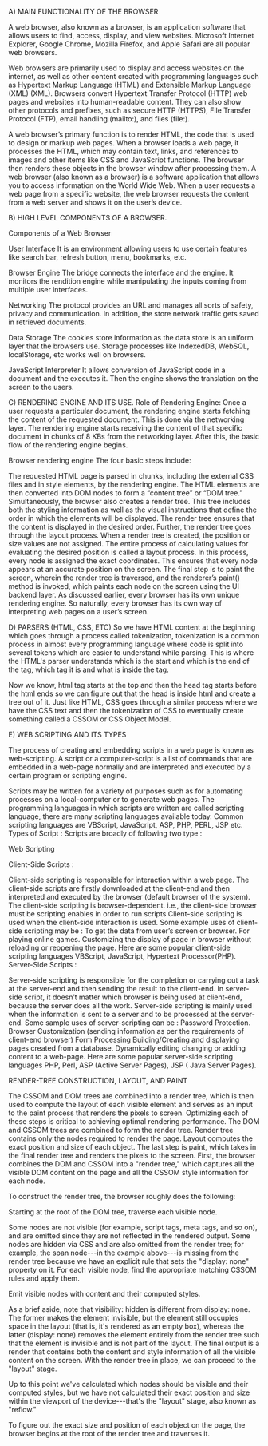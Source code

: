 A) MAIN FUNCTIONALITY OF THE BROWSER

A web browser, also known as a browser, is an application software that allows users to find, access, display, and view websites. Microsoft Internet Explorer, Google Chrome, Mozilla Firefox, and Apple Safari are all popular web browsers.

Web browsers are primarily used to display and access websites on the internet, as well as other content created with programming languages such as Hypertext Markup Language (HTML) and Extensible Markup Language (XML) (XML). Browsers convert Hypertext Transfer Protocol (HTTP) web pages and websites into human-readable content. They can also show other protocols and prefixes, such as secure HTTP (HTTPS), File Transfer Protocol (FTP), email handling (mailto:), and files (file:).

A web browser’s primary function is to render HTML, the code that is used to design or markup web pages. When a browser loads a web page, it processes the HTML, which may contain text, links, and references to images and other items like CSS and JavaScript functions. The browser then renders these objects in the browser window after processing them. A web browser (also known as a browser) is a software application that allows you to access information on the World Wide Web. When a user requests a web page from a specific website, the web browser requests the content from a web server and shows it on the user’s device.

B) HIGH LEVEL COMPONENTS OF A BROWSER.

Components of a Web Browser

User Interface It is an environment allowing users to use certain features like search bar, refresh button, menu, bookmarks, etc.

Browser Engine The bridge connects the interface and the engine. It monitors the rendition engine while manipulating the inputs coming from multiple user interfaces.

Networking The protocol provides an URL and manages all sorts of safety, privacy and communication. In addition, the store network traffic gets saved in retrieved documents.

Data Storage The cookies store information as the data store is an uniform layer that the browsers use. Storage processes like IndexedDB, WebSQL, localStorage, etc works well on browsers.

JavaScript Interpreter It allows conversion of JavaScript code in a document and the executes it. Then the engine shows the translation on the screen to the users.

C) RENDERING ENGINE AND ITS USE. Role of Rendering Engine: Once a user requests a particular document, the rendering engine starts fetching the content of the requested document. This is done via the networking layer. The rendering engine starts receiving the content of that specific document in chunks of 8 KBs from the networking layer. After this, the basic flow of the rendering engine begins.

Browser rendering engine The four basic steps include:

The requested HTML page is parsed in chunks, including the external CSS files and in style elements, by the rendering engine. The HTML elements are then converted into DOM nodes to form a “content tree” or “DOM tree.” Simultaneously, the browser also creates a render tree. This tree includes both the styling information as well as the visual instructions that define the order in which the elements will be displayed. The render tree ensures that the content is displayed in the desired order. Further, the render tree goes through the layout process. When a render tree is created, the position or size values are not assigned. The entire process of calculating values for evaluating the desired position is called a layout process. In this process, every node is assigned the exact coordinates. This ensures that every node appears at an accurate position on the screen. The final step is to paint the screen, wherein the render tree is traversed, and the renderer’s paint() method is invoked, which paints each node on the screen using the UI backend layer. As discussed earlier, every browser has its own unique rendering engine. So naturally, every browser has its own way of interpreting web pages on a user’s screen.

D) PARSERS (HTML, CSS, ETC) So we have HTML content at the beginning which goes through a process called tokenization, tokenization is a common process in almost every programming language where code is split into several tokens which are easier to understand while parsing. This is where the HTML's parser understands which is the start and which is the end of the tag, which tag it is and what is inside the tag.

Now we know, html tag starts at the top and then the head tag starts before the html ends so we can figure out that the head is inside html and create a tree out of it. Just like HTML, CSS goes through a similar process where we have the CSS text and then the tokenization of CSS to eventually create something called a CSSOM or CSS Object Model.

E) WEB SCRIPTING AND ITS TYPES

The process of creating and embedding scripts in a web page is known as web-scripting. A script or a computer-script is a list of commands that are embedded in a web-page normally and are interpreted and executed by a certain program or scripting engine.

Scripts may be written for a variety of purposes such as for automating processes on a local-computer or to generate web pages. The programming languages in which scripts are written are called scripting language, there are many scripting languages available today. Common scripting languages are VBScript, JavaScript, ASP, PHP, PERL, JSP etc. Types of Script : Scripts are broadly of following two type :

Web Scripting

Client-Side Scripts :

Client-side scripting is responsible for interaction within a web page. The client-side scripts are firstly downloaded at the client-end and then interpreted and executed by the browser (default browser of the system). The client-side scripting is browser-dependent. i.e., the client-side browser must be scripting enables in order to run scripts Client-side scripting is used when the client-side interaction is used. Some example uses of client-side scripting may be : To get the data from user’s screen or browser. For playing online games. Customizing the display of page in browser without reloading or reopening the page. Here are some popular client-side scripting languages VBScript, JavaScript, Hypertext Processor(PHP). Server-Side Scripts :

Server-side scripting is responsible for the completion or carrying out a task at the server-end and then sending the result to the client-end. In server-side script, it doesn’t matter which browser is being used at client-end, because the server does all the work. Server-side scripting is mainly used when the information is sent to a server and to be processed at the server-end. Some sample uses of server-scripting can be : Password Protection. Browser Customization (sending information as per the requirements of client-end browser) Form Processing Building/Creating and displaying pages created from a database. Dynamically editing changing or adding content to a web-page. Here are some popular server-side scripting languages PHP, Perl, ASP (Active Server Pages), JSP ( Java Server Pages).

RENDER-TREE CONSTRUCTION, LAYOUT, AND PAINT

The CSSOM and DOM trees are combined into a render tree, which is then used to compute the layout of each visible element and serves as an input to the paint process that renders the pixels to screen. Optimizing each of these steps is critical to achieving optimal rendering performance. The DOM and CSSOM trees are combined to form the render tree. Render tree contains only the nodes required to render the page. Layout computes the exact position and size of each object. The last step is paint, which takes in the final render tree and renders the pixels to the screen. First, the browser combines the DOM and CSSOM into a "render tree," which captures all the visible DOM content on the page and all the CSSOM style information for each node.

To construct the render tree, the browser roughly does the following:

Starting at the root of the DOM tree, traverse each visible node.

Some nodes are not visible (for example, script tags, meta tags, and so on), and are omitted since they are not reflected in the rendered output. Some nodes are hidden via CSS and are also omitted from the render tree; for example, the span node---in the example above---is missing from the render tree because we have an explicit rule that sets the "display: none" property on it. For each visible node, find the appropriate matching CSSOM rules and apply them.

Emit visible nodes with content and their computed styles.

As a brief aside, note that visibility: hidden is different from display: none. The former makes the element invisible, but the element still occupies space in the layout (that is, it's rendered as an empty box), whereas the latter (display: none) removes the element entirely from the render tree such that the element is invisible and is not part of the layout. The final output is a render that contains both the content and style information of all the visible content on the screen. With the render tree in place, we can proceed to the "layout" stage.

Up to this point we've calculated which nodes should be visible and their computed styles, but we have not calculated their exact position and size within the viewport of the device---that's the "layout" stage, also known as "reflow."

To figure out the exact size and position of each object on the page, the browser begins at the root of the render tree and traverses it.

